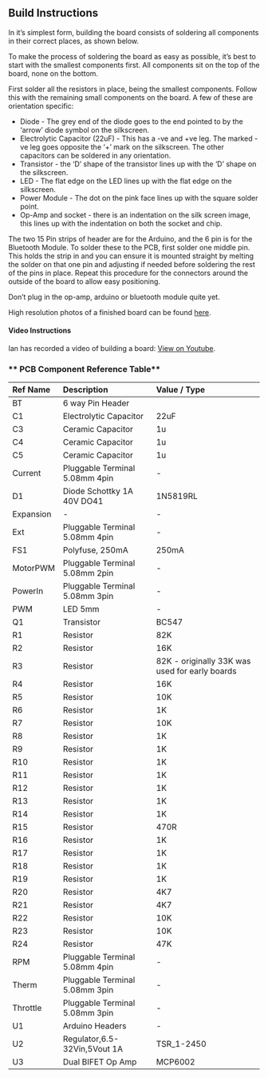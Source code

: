 ## Build Instructions

In it’s simplest form, building the board consists of soldering all components in their correct places, as shown below.

To make the process of soldering the board as easy as possible, it’s best to start with the smallest components first. All components sit on the top of the board, none on the bottom.

First solder all the resistors in place, being the smallest components. Follow this with the remaining small components on the board. A few of these are orientation specific:

* Diode - The grey end of the diode goes to the end pointed to by the ‘arrow’ diode symbol on the silkscreen.
* Electrolytic Capacitor \(22uF\) - This has a -ve and +ve leg. The marked -ve leg goes opposite the ‘+’ mark on the silkscreen. The other capacitors can be soldered in any orientation.
* Transistor - the ‘D’ shape of the transistor lines up with the ‘D’ shape on the silkscreen.
* LED - The flat edge on the LED lines up with the flat edge on the silkscreen.
* Power Module - The dot on the pink face lines up with the square solder point.
* Op-Amp and socket - there is an indentation on the silk screen image, this lines up with the indentation on both the socket and chip.

The two 15 Pin strips of header are for the Arduino, and the 6 pin is for the Bluetooth Module. To solder these to the PCB, first solder one middle pin. This holds the strip in and you can ensure it is mounted straight by melting the solder on that one pin and adjusting if needed before soldering the rest of the pins in place. Repeat this procedure for the connectors around the outside of the board to allow easy positioning.

Don’t plug in the op-amp, arduino or bluetooth module quite yet.

High resolution photos of a finished board can be found [here](https://goo.gl/photos/QLNfrek9v2v522xa9).

#### Video Instructions

Ian has recorded a video of building a board: [View on Youtube](https://www.youtube.com/watch?v=PspD6s5LoBA).

### ** PCB Component Reference Table**

| **Ref Name** | **Description** | **Value / Type** |
| :--- | :--- | :--- |
| BT | 6 way Pin Header |  |
| C1 | Electrolytic Capacitor | 22uF |
| C3 | Ceramic Capacitor | 1u |
| C4 | Ceramic Capacitor | 1u |
| C5 | Ceramic Capacitor | 1u |
| Current | Pluggable Terminal 5.08mm 4pin | - |
| D1 | Diode Schottky 1A 40V DO41 | 1N5819RL |
| Expansion | - | - |
| Ext | Pluggable Terminal 5.08mm 4pin | - |
| FS1 | Polyfuse, 250mA | 250mA |
| MotorPWM | Pluggable Terminal 5.08mm 2pin | - |
| PowerIn | Pluggable Terminal 5.08mm 3pin | - |
| PWM | LED 5mm | - |
| Q1 | Transistor | BC547 |
| R1 | Resistor | 82K |
| R2 | Resistor | 16K |
| R3 | Resistor | 82K - originally 33K was used for early boards |
| R4 | Resistor | 16K |
| R5 | Resistor | 10K |
| R6 | Resistor | 1K |
| R7 | Resistor | 10K |
| R8 | Resistor | 1K |
| R9 | Resistor | 1K |
| R10 | Resistor | 1K |
| R11 | Resistor | 1K |
| R12 | Resistor | 1K |
| R13 | Resistor | 1K |
| R14 | Resistor | 1K |
| R15 | Resistor | 470R |
| R16 | Resistor | 1K |
| R17 | Resistor | 1K |
| R18 | Resistor | 1K |
| R19 | Resistor | 1K |
| R20 | Resistor | 4K7 |
| R21 | Resistor | 4K7 |
| R22 | Resistor | 10K |
| R23 | Resistor | 10K |
| R24 | Resistor | 47K |
| RPM | Pluggable Terminal 5.08mm 4pin | - |
| Therm | Pluggable Terminal 5.08mm 3pin | - |
| Throttle | Pluggable Terminal 5.08mm 3pin | - |
| U1 | Arduino Headers | - |
| U2 | Regulator,6.5-32Vin,5Vout 1A | TSR\_1-2450 |
| U3 | Dual BIFET Op Amp | MCP6002 |



